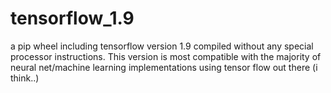 # tensorflow_1.9
a pip wheel including tensorflow version 1.9 compiled without any special processor instructions. This version is most compatible with  the majority of neural net/machine learning implementations using tensor flow out there (i think..)
